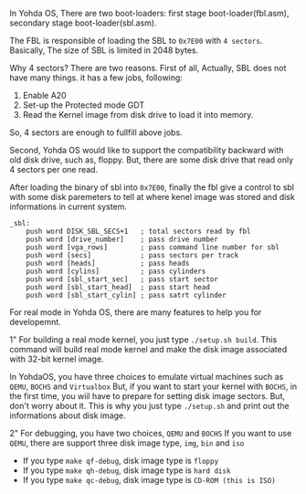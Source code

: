 In Yohda OS, There are two boot-loaders: first stage boot-loader(fbl.asm), secondary stage boot-loader(sbl.asm).

The FBL is responsible of loading the SBL to `0x7E00` with `4 sectors`. Basically, The size of SBL is limited in 2048 bytes.

Why 4 sectors? There are two reasons.
First of all, Actually, SBL does not have many things. it has a few jobs, following:

1. Enable A20
2. Set-up the Protected mode GDT
3. Read the Kernel image from disk drive to load it into memory.

So, 4 sectors are enough to fullfill above jobs.

Second, Yohda OS would like to support the compatibility backward with old disk drive, such as, floppy. But, there are some disk drive that read only 4 sectors per one read. 

After loading the binary of sbl into `0x7E00`, finally the fbl give a control to sbl with some disk paremeters to tell at where kenel image was stored and disk informations in current system.

```
_sbl:
    push word DISK_SBL_SECS+1   ; total sectors read by fbl
    push word [drive_number]    ; pass drive number
    push word [vga_rows]        ; pass command line number for sbl
    push word [secs]            ; pass sectors per track
    push word [heads]           ; pass heads
    push word [cylins]          ; pass cylinders
    push word [sbl_start_sec]   ; pass start sector
    push word [sbl_start_head]  ; pass start head
    push word [sbl_start_cylin] ; pass satrt cylinder
```


For real mode in Yohda OS, there are many features to help you for developemnt.

1" For building a real mode kernel, you just type `./setup.sh build`.
This command will build real mode kernel and make the disk image associated with 32-bit kernel image.

In YohdaOS, you have three choices to emulate virtual machines such as `QEMU`, `BOCHS` and `Virtualbox`
But, if you want to start your kernel with `BOCHS`, in the first time, you wiil have to prepare for setting disk image sectors.
But, don't worry about it. This is why you just type `./setup.sh` and print out the informations about disk image.

2" For debugging, you have two choices, `QEMU` and `BOCHS`
If you want to use `QEMU`, there are support three disk image type, `img`, `bin` and `iso`
- If you type `make qf-debug`, disk image type is `floppy`
- If you type `make qh-debug`, disk image type is `hard disk`
- If you type `make qc-debug`, disk image type is `CD-ROM (this is ISO)`
